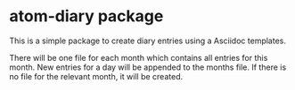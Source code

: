 # atom-diary package

This is a simple package to create diary entries using a Asciidoc templates.

There will be one file for each month which contains all entries for this month.
New entries for a day will be appended to the months file.  If there is no file
for the relevant month, it will be created.
